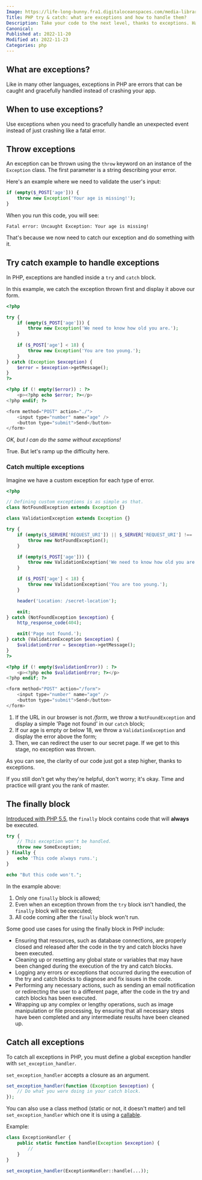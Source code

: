 ```yaml
---
Image: https://life-long-bunny.fra1.digitaloceanspaces.com/media-library/production/20/programming_lferts.jpg
Title: PHP try & catch: what are exceptions and how to handle them?
Description: Take your code to the next level, thanks to exceptions. Handle errors in a more graceful way within try and catch blocks.
Canonical: 
Published at: 2022-11-20
Modified at: 2022-11-23
Categories: php
---
```


## What are exceptions?

Like in many other languages, exceptions in PHP are errors that can be caught and gracefully handled instead of crashing your app.

## When to use exceptions?

Use exceptions when you need to gracefully handle an unexpected event instead of just crashing like a fatal error.

## Throw exceptions

An exception can be thrown using the `throw` keyword on an instance of the `Exception` class. The first parameter is a string describing your error.

Here's an example where we need to validate the user's input:

```php
if (empty($_POST['age'])) {
    throw new Exception('Your age is missing!');
}
```

When you run this code, you will see:

```
Fatal error: Uncaught Exception: Your age is missing!
```

That's because we now need to catch our exception and do something with it.

## Try catch example to handle exceptions

In PHP, exceptions are handled inside a `try` and `catch` block.

In this example, we catch the exception thrown first and display it above our form.

```php
<?php

try {
    if (empty($_POST['age'])) {
        throw new Exception('We need to know how old you are.');
    }
    
    if ($_POST['age'] < 18) {
        throw new Exception('You are too young.');
    }
} catch (Exception $exception) {
    $error = $exception->getMessage();
}
?>

<?php if (! empty($error)) : ?>
    <p><?php echo $error; ?></p>
<?php endif; ?>

<form method="POST" action="./">
    <input type="number" name="age" />
    <button type="submit">Send</button>
</form>
```

*OK, but I can do the same without exceptions!*

True. But let's ramp up the difficulty here.

### Catch multiple exceptions

Imagine we have a custom exception for each type of error.

```php
<?php

// Defining custom exceptions is as simple as that.
class NotFoundException extends Exception {}

class ValidationException extends Exception {}

try {
    if (empty($_SERVER['REQUEST_URI']) || $_SERVER['REQUEST_URI'] !== '/form') {
        throw new NotFoundException();
    }

    if (empty($_POST['age'])) {
        throw new ValidationException('We need to know how old you are.');
    }

    if ($_POST['age'] < 18) {
        throw new ValidationException('You are too young.');
    }

    header('Location: /secret-location');

    exit;
} catch (NotFoundException $exception) {
    http_response_code(404);

    exit('Page not found.');
} catch (ValidationException $exception) {
    $validationError = $exception->getMessage();
}
?>

<?php if (! empty($validationError)) : ?>
    <p><?php echo $validationError; ?></p>
<?php endif; ?>

<form method="POST" action="/form">
    <input type="number" name="age" />
    <button type="submit">Send</button>
</form>
```

1. If the URL in our browser is not */form*, we throw a `NotFoundException` and display a simple 'Page not found' in our `catch` block;
2. If our age is empty or below 18, we throw a `ValidationException` and display the error above the form;
3. Then, we can redirect the user to our secret page. If we get to this stage, no exception was thrown.

As you can see, the clarity of our code just got a step higher, thanks to exceptions.

If you still don't get why they're helpful, don't worry; it's okay. Time and practice will grant you the rank of master.

## The finally block

[Introduced with PHP 5.5](https://wiki.php.net/rfc/finally), the `finally` block contains code that will **always** be executed.

```php
try {
    // This exception won't be handled.
    throw new SomeException;
} finally {
    echo 'This code always runs.';
}

echo "But this code won't.";
```

In the example above:
1. Only one `finally` block is allowed;
2. Even when an exception thrown from the `try` block isn't handled, the `finally` block will be executed;
3. All code coming after the `finally` block won't run.

Some good use cases for using the finally block in PHP include:

- Ensuring that resources, such as database connections, are properly closed and released after the code in the try and catch blocks have been executed.
- Cleaning up or resetting any global state or variables that may have been changed during the execution of the try and catch blocks.
- Logging any errors or exceptions that occurred during the execution of the try and catch blocks to diagnose and fix issues in the code.
- Performing any necessary actions, such as sending an email notification or redirecting the user to a different page, after the code in the try and catch blocks has been executed.
- Wrapping up any complex or lengthy operations, such as image manipulation or file processing, by ensuring that all necessary steps have been completed and any intermediate results have been cleaned up.

## Catch all exceptions

To catch all exceptions in PHP, you must define a global exception handler with `set_exception_handler`.

`set_exception_handler` accepts a closure as an argument.

```php
set_exception_handler(function (Exception $exception) {
    // Do what you were doing in your catch block.
});
```

You can also use a class method (static or not, it doesn't matter) and tell `set_exception_handler` which one it is using a [callable](https://www.php.net/manual/en/language.types.callable.php).

Example:

```php
class ExceptionHandler {
    public static function handle(Exception $exception) {
        //
    }
}

set_exception_handler(ExceptionHandler::handle(...));
```

